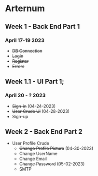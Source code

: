 # Arternum

## Week 1 - Back End Part 1 
### April 17-19 2023

  - ~~DB Connection~~
  - ~~Login~~
  - ~~Register~~
  - ~~Errors~~

## Week 1.1 - UI Part 1;
### April 20 - ? 2023
  - ~~Sign-in~~ (04-24-2023)
  - ~~User Crude UI~~ (04-28-2023)
  - Sign-up

## Week 2 - Back End Part 2
- User Profile Crude
  - ~~Change Profile Picture~~ (04-30-2023)
  - Change UserName
  - Change Email
  - ~~Change Password~~ (05-02-2023)
  - SMTP
